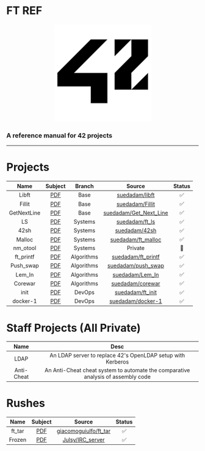 # FT REF
<p align="center">
  <img width="255" height="255" src="img/logo.png">
</p>

### A reference manual for 42 projects

---

# Projects
|Name|Subject|Branch|Source|Status
|:-:|:-:|:-:|:-:|:-:|
|Libft|[PDF](pdf/libft.en.pdf)|Base|[suedadam/libft](https://github.com/suedadam/libft)|:white_check_mark:|
|Fillit| [PDF](pdf/fillit.en.pdf)|Base|[suedadam/Fillit](https://github.com/suedadam/Fillit)|:white_check_mark:|
|GetNextLine|[PDF](pdf/get_next_line.en.pdf)|Base|[suedadam/Get_Next_Line](https://github.com/suedadam/Get_Next_Line)|:white_check_mark:|
|LS|[PDF](pdf/ft_ls.en.pdf)|Systems|[suedadam/ft_ls](https://github.com/suedadam/ft_ls)|:white_check_mark:|
|42sh|[PDF](pdf/42sh.en.pdf)|Systems|[suedadam/42sh](https://github.com/suedadam/42sh)|:white_check_mark:|
|Malloc|[PDF](pdf/malloc.en.pdf)|Systems|[suedadam/ft_malloc](https://github.com/suedadam/ft_malloc)|:white_check_mark:|
|nm_otool|[PDF](pdf/nm_otool.en.pdf)|Systems|Private|:construction:|
|ft_printf|[PDF](pdf/ft_printf.en.pdf)|Algorithms|[suedadam/ft_printf](https://github.com/suedadam/ft_printf)|:white_check_mark:|
|Push_swap|[PDF](pdf/push_swap.en.pdf)|Algorithms|[suedadam/push_swap](https://github.com/suedadam/push_swap)|:white_check_mark:|
|Lem_In|[PDF](pdf/lem_in.en.pdf)|Algorithms|[suedadam/Lem_In](https://github.com/suedadam/Lem_In)|:white_check_mark:|
|Corewar|[PDF](pdf/corewar.en.pdf)|Algorithms|[suedadam/corewar](https://github.com/suedadam/corewar)|:white_check_mark:|
|init|[PDF](pdf/init.en.pdf)|DevOps|[suedadam/ft_init](https://github.com/suedadam/ft_init)|:white_check_mark:|
|docker-1|[PDF](pdf/docker.en.pdf)|DevOps|[suedadam/docker-1](https://github.com/suedadam/docker-1)|:white_check_mark:|

# Staff Projects (All Private)
|Name|Desc
|:-:|:-:|
|LDAP|An LDAP server to replace 42's OpenLDAP setup with Kerberos|
|Anti-Cheat|An Anti-Cheat cheat system to automate the comparative analysis of assembly code|

# Rushes

|Name|Subject|Source|Status|
|:-:|:-:|:-:|:-:|
|ft_tar|[PDF](pdf/ft_tar.pdf)|[giacomoguiulfo/ft_tar](https://github.com/giacomoguiulfo/ft_tar)|:white_check_mark:|
|Frozen|[PDF](pdf/frozen.en.pdf)|[Julsy/IRC_server](https://github.com/Julsy/IRC_server)|:white_check_mark:|

